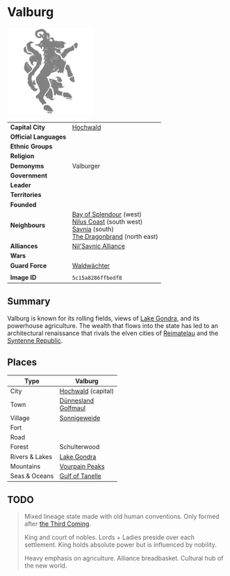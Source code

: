 # Valburg

<img src="https://raw.githubusercontent.com/jesskelsall/astarus-images/main/symbols/5c15a8286ffbedf8.png" height="200" />

|||
| --- | --- |
| **Capital City** | [Hochwald](../../../places/settlements/cities/hochwald.md) | civilisation.2
| **Official Languages** | |
| **Ethnic Groups** | |
| **Religion** | |
| **Demonyms** | Valburger |
| **Government** | |
| **Leader** | |
| **Territories** | |
| **Founded** | |
| **Neighbours** | [Bay of Splendour](bay-of-splendour.md) (west)<br>[Nilus Coast](nilus-coast.md) (south west)<br>[Savnia](savnia.md) (south)<br>[The Dragonbrand](the-dragonbrand.md) (north east) |
| **Alliances** | [Nil'Savnic Alliance](../nilsavnic-alliance.md) |
| **Wars** | |
| **Guard Force** | [Waldwächter](../../../organisations/guards/waldwachter.md) |
|||
| **Image ID** | `5c15a8286ffbedf8` |

## Summary

Valburg is known for its rolling fields, views of [Lake Gondra](../../../places/topography/rivers-lakes/lake-gondra.md),
and its powerhouse agriculture. The wealth that flows into the state
has led to an architectural renaissance that rivals the elven cities of [Reimatelau](reimatelau.md) and the [Syntenne Republic](../../syntenne-republic/syntenne-republic.md). 

## Places

| Type | Valburg |
| --- | --- |
| City | [Hochwald](../../../places/settlements/cities/hochwald.md) (capital) |
| Town | [Dünnesland](../../../places/settlements/towns/dunnesland.md)<br>[Golfmaul](../../../places/settlements/towns/golfmaul.md) |
| Village | [Sonnigeweide](../../../places/settlements/villages/sonnigeweide.md) |
| Fort | |
| Road | |
| Forest | Schulterwood |
| Rivers & Lakes | [Lake Gondra](../../../places/topography/rivers-lakes/lake-gondra.md) |
| Mountains | [Vourpain Peaks](../../../places/topography/mountains/vourpain-peaks.md) |
| Seas & Oceans | [Gulf of Tanelle](../../../places/topography/seas-bays/gulf-of-tanelle.md) |

## TODO

> Mixed lineage state made with old human conventions.
> Only formed after [the Third Coming](../../../history/events/the-third-coming.md).
>
> King and court of nobles.
> Lords + Ladies preside over each settlement.
> King holds absolute power but is influenced by nobility.
>
> Heavy emphasis on agriculture. Alliance breadbasket.
> Cultural hub of the new world.
